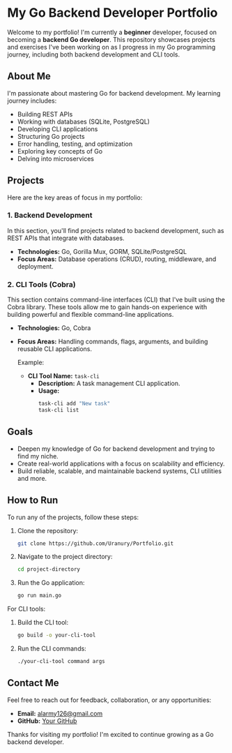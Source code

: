 # My Go Backend Developer Portfolio

Welcome to my portfolio! I'm currently a **beginner** developer, focused on becoming a **backend Go developer**. This repository showcases projects and exercises I've been working on as I progress in my Go programming journey, including both backend development and CLI tools.

## About Me

I'm passionate about mastering Go for backend development. My learning journey includes:

- Building REST APIs
- Working with databases (SQLite, PostgreSQL)
- Developing CLI applications
- Structuring Go projects
- Error handling, testing, and optimization
- Exploring key concepts of Go
- Delving into microservices

## Projects

Here are the key areas of focus in my portfolio:

### 1. **Backend Development**
In this section, you'll find projects related to backend development, such as REST APIs that integrate with databases.

- **Technologies:** Go, Gorilla Mux, GORM, SQLite/PostgreSQL
- **Focus Areas:** Database operations (CRUD), routing, middleware, and deployment.

### 2. **CLI Tools (Cobra)**
This section contains command-line interfaces (CLI) that I've built using the Cobra library. These tools allow me to gain hands-on experience with building powerful and flexible command-line applications.

- **Technologies:** Go, Cobra
- **Focus Areas:** Handling commands, flags, arguments, and building reusable CLI applications.
  
  Example:
  - **CLI Tool Name:** `task-cli`
    - **Description:** A task management CLI application.
    - **Usage:** 
      ```bash
      task-cli add "New task"
      task-cli list
      ```

## Goals

- Deepen my knowledge of Go for backend development and trying to find my niche.
- Create real-world applications with a focus on scalability and efficiency.
- Build reliable, scalable, and maintainable backend systems, CLI utilities and more.

## How to Run

To run any of the projects, follow these steps:

1. Clone the repository: 
   ```bash
   git clone https://github.com/Uranury/Portfolio.git
   ```
2. Navigate to the project directory:
   ```bash
   cd project-directory
   ```
3. Run the Go application:
   ```bash
   go run main.go
   ```

For CLI tools:
1. Build the CLI tool:
   ```bash
   go build -o your-cli-tool
   ```
2. Run the CLI commands:
   ```bash
   ./your-cli-tool command args
   ```

## Contact Me

Feel free to reach out for feedback, collaboration, or any opportunities:

- **Email:** alarmy126@gmail.com
- **GitHub:** [Your GitHub](https://github.com/Uranury)

Thanks for visiting my portfolio! I'm excited to continue growing as a Go backend developer.
```
